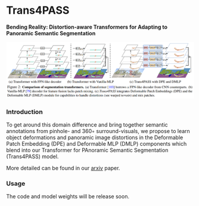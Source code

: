 # Trans4PASS
**Bending Reality: Distortion-aware Transformers for Adapting to Panoramic Semantic Segmentation**

![trans4pass](fig_trans4pass.png)



### Introduction

To get around this domain difference and bring together semantic annotations from pinhole- and 360◦ surround-visuals, we propose to learn object deformations and panoramic image distortions in the Deformable Patch Embedding (DPE) and Deformable MLP (DMLP) components which blend into our Transformer for PAnoramic Semantic Segmentation (Trans4PASS) model.

More detailed can be found in our [arxiv](https://arxiv.org/pdf/2203.01452.pdf) paper.

### Usage

The code and model weights will be release soon.
